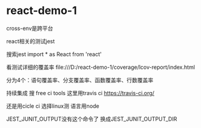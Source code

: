 # react-demo-1

cross-env是跨平台


react相关的测试jest


搜索jest import * as React from 'react'

看测试详细的覆盖率
file:///D:/react-demo-1/coverage/lcov-report/index.html


分为4个：语句覆盖率、分支覆盖率、函数覆盖率、行数覆盖率


持续集成
搜 free ci tools
这里用travis ci
https://travis-ci.org/


还是用cicle ci
选择linux测
语言用node

JEST_JUNIT_OUTPUT没有这个命令了
换成JEST_JUNIT_OUTPUT_DIR

